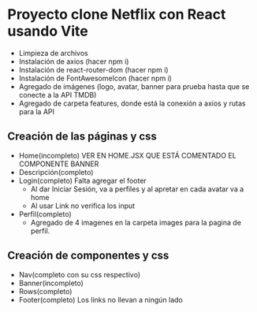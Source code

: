 # Proyecto clone Netflix con React usando Vite

- Limpieza de archivos
- Instalación de axios (hacer npm i)
- Instalación de react-router-dom (hacer npm i)
- Instalación de FontAwesomeIcon (hacer npm i)
- Agregado de imágenes (logo, avatar, banner para prueba hasta que se conecte a la API TMDB)
- Agregado de carpeta features, donde está la conexión a axios y rutas para la API

## Creación de las páginas y css

- Home(incompleto) VER EN HOME.JSX QUE ESTÁ COMENTADO EL COMPONENTE BANNER
- Descripción(completo)
- Login(completo) Falta agregar el footer
    - Al dar Iniciar Sesión, va a perfiles y al apretar en cada avatar va a home
    - Al usar Link no verifica los input
- Perfil(completo)
    - Agregado de 4 imagenes en la carpeta images para la pagina de perfil.

## Creación de componentes y css

- Nav(completo con su css respectivo)
- Banner(incompleto)
- Rows(completo)
- Footer(completo) Los links no llevan a ningún lado
